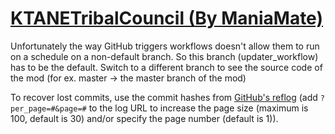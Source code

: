 # [KTANETribalCouncil (By ManiaMate)](https://github.com/ManiaMate/KTANETribalCouncil)

Unfortunately the way GitHub triggers workflows doesn't allow them to run on a schedule on a non-default branch. So this branch (updater_workflow) has to be the default. Switch to a different branch to see the source code of the mod (for ex. master -> the master branch of the mod)

To recover lost commits, use the commit hashes from [GitHub's reflog](https://api.github.com/repos/KtaneModules/KTANETribalCouncil-ManiaMate/events) (add `?per_page=#&page=#` to the log URL to increase the page size (maximum is 100, default is 30) and/or specify the page number (default is 1)).
